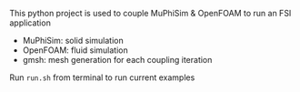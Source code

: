 
This python project is used to couple MuPhiSim & OpenFOAM to run an FSI application

- MuPhiSim: solid simulation
- OpenFOAM: fluid simulation
- gmsh: mesh generation for each coupling iteration

Run ```run.sh``` from terminal to run current examples 
